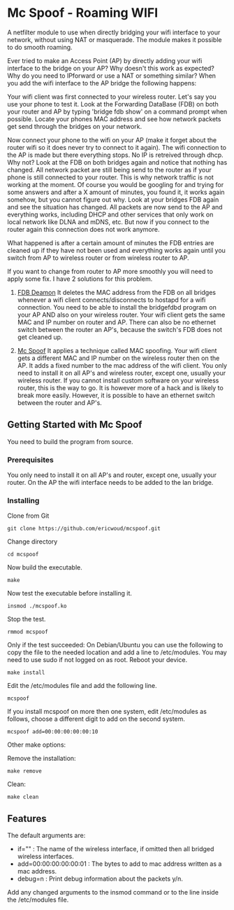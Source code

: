 # Mc Spoof - Roaming WIFI

A netfilter module to use when directly bridging your wifi interface to your network, without using NAT or masquerade.
The module makes it possible to do smooth roaming.

Ever tried to make an Access Point (AP) by directly adding your wifi interface to the bridge on your AP? Why doesn't this work as expected? Why do you need to IPforward or use a NAT or something similar? When you add the wifi interface to the AP bridge the following happens:

Your wifi client was first connected to your wireless router. Let's say you use your phone to test it. Look at the Forwarding DataBase (FDB) on both your router and AP by typing 'bridge fdb show' on a command prompt when possible. Locate your phones MAC address and see how network packets get send through the bridges on your network.

Now connect your phone to the wifi on your AP (make it forget about the router wifi so it does never try to connect to it again). The wifi connection to the AP is made but there everything stops. No IP is retreived through dhcp. Why not? Look at the FDB on both bridges again and notice that nothing has changed. All network packet are still being send to the router as if your phone is still connected to your router. This is why network traffic is not working at the moment. Of course you would be googling for and trying for some answers and after a X amount of minutes, you found it, it works again somehow, but you cannot figure out why. Look at your bridges FDB again and see the situation has changed. All packets are now send to the AP and everything works, including DHCP and other services that only work on local network like DLNA and mDNS, etc. But now if you connect to the router again this connection does not work anymore. 

What happened is after a certain amount of minutes the FDB entries are cleaned up if they have not been used and everything works again until you switch from AP to wireless router or from wireless router to AP.

If you want to change from router to AP more smoothly you will need to apply some fix. I have 2 solutions for this problem. 

1. [FDB Deamon](https://github.com/ericwoud/bridgefdbd) It deletes the MAC address from the FDB on all bridges whenever a wifi client connects/disconnects to hostapd for a wifi connection. You need to be able to install the bridgefdbd program on your AP AND also on your wireless router. Your wifi client gets the same MAC and IP number on router and AP. There can also be no ethernet switch between the router an AP's, because the switch's FDB does not get cleaned up.

2. [Mc Spoof](https://github.com/ericwoud/mcspoof) It applies a technique called MAC spoofing. Your wifi client gets a different MAC and IP number on the wireless router then on the AP. It adds a fixed number to the mac address of the wifi client. You only need to install it on all AP's and wireless router, except one, usually your wireless router. If you cannot install custom software on your wireless router, this is the way to go. It is however more of a hack and is likely to break more easily. However, it is possible to have an ethernet switch between the router and AP's.

## Getting Started with Mc Spoof

You need to build the program from source.

### Prerequisites

You only need to install it on all AP's and router, except one, usually your router. On the AP the wifi interface needs to be added to the lan bridge.

### Installing


Clone from Git

```
git clone https://github.com/ericwoud/mcspoof.git
```

Change directory

```
cd mcspoof
```

Now build the executable.
```
make
```

Now test the executable before installing it.
```
insmod ./mcspoof.ko
```

Stop the test.
```
rmmod mcspoof
```

Only if the test succeeded: On Debian/Ubuntu you can use the following to copy the file to the needed location and add a line to /etc/modules. You may need to use sudo if not logged on as root. Reboot your device.

```
make install
```

Edit the /etc/modules file and add the following line.

```
mcspoof
```

If you install mcspoof on more then one system, edit /etc/modules as follows, choose a different digit to add on the second system.

```
mcspoof add=00:00:00:00:00:10
```

Other make options:

Remove the installation:
```
make remove
```

Clean:
```
make clean
```

## Features

The default arguments are:

* if=""                 : The name of the wireless interface, if omitted then all bridged wireless interfaces.
* add=00:00:00:00:00:01 : The bytes to add to mac address written as a mac address.
* debug=n               : Print debug information about the packets y/n.

Add any changed arguments to the insmod command or to the line inside the /etc/modules file.

